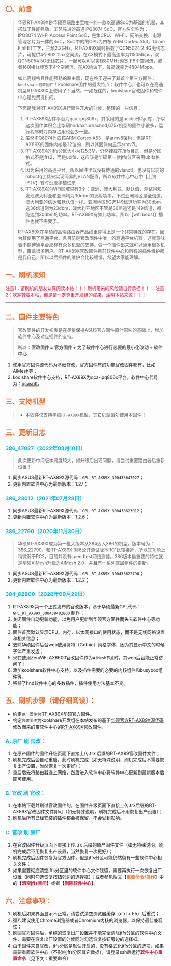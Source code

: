 ## <font color="#f57332">〇、前言</font>

> 华硕RT-AX89X是华硕高端路由里唯一的一款以高通SoC为基础的机器，其搭载了性能强劲、工艺先进的高通IPQ8074 SoC，官方名全称为：IPQ8074 Wi-Fi Access Point SoC，是集CPU、Wi-Fi、网络交换、电源管理芯片为一体的SoC，SoC中的的CPU为四核 ARM Cortex A53，14 nm FinFET工艺，主频2.2GHz。RT-AX89X同时搭载了QCN5024 2.4G无线芯片，可提供4个802.11ax空间流，在AX模式下最高速率为1150Mbps，双QCN5054 5G无线芯片，一起可以可以实现80MHz频宽下8个空间流，或者160MHz频宽下4个空间流，在AX协议下，最高速率为4804Mbps。
>
> 如此高规格且性能强劲的路由器，现在终于迎来了其首个第三方固件：`koolshare官改固件`！koolshare固件的最大特点：软件中心，也可以在高通机型RT-AX89X上使用了！当然，一如既往的，koolshare官改固件和软件中心是免费提供的。
>
> 下面是我对RT-AX89X进行固件开发的时候，整理的一些信息：
>
> 1. RT-AX89X固件平台为qca-ipq806x，其采用的是uclibc作为c库，所以这次固件体积会比华硕hnd/axhnd/axhnd,675x机型的固件小很多，运行程序时对内存占用也会少一些。
> 2. 虽然IPQ8074为四核ARM Cortex A53，是armv8架构，但是RT-AX89X的固件内核是32位的，所以其固件内显示armv7l。
> 3. RT-AX89X的jffs分区大小为125.3M，仍然挂载在/jffs目录，但是分区格式不是jffs2，而是ubifs，这应该是华硕第一款jffs分区采用ubifs格式。
> 4. 因为采用的高通平台，所以固件里既没有博通的vlanctl，也没有以前的robocfg工具来实现简易的VLAN配置，所以软件中心中心中【上海IPTV】暂时没法移植过来
> 5. RT-AX89X的WiFi区域只有3个：亚洲、澳大利亚、默认值，测试得知发现澳大利亚和亚洲均为30dbm的发射功率，不过亚洲地区是全信道，澳大利亚的信达和默认值一样。亚洲地区5G选149信道功率为30dbm，选36信道则为23dbm，澳大利亚地区不管是36信道还是149信道，都能达到30dbm的功率。RT-AX89X有如此功率，所以【wifi boost】插件也就不需要了。
>
> RT-AX89X在华硕的高端路由器产品线里算得上是一个非常特殊的存在，因为其使用了高通平台，且目前是官改固件中唯一的高通平台机器，这就意味着不像博通平台那样有众多机型的支持。做一个插件出来就可以通用很多机型，覆盖很多用户。RT-AX89X官改固件目前软件中心和所有的插件维护都是我自己，所以以后插件的维护会比较缓慢，希望大家能理解。


## <font color="#f57332">一、刷机须知</font>

<font color="#DC143C">注意1：请刷机的朋友认真阅读本帖！！！刷机带来的风险请自行承担！！！</font>
<font color="#DC143C">注意2：欢迎转载本帖，但是请一定尊重开发组的成果，注明本帖来源！！！</font>

---

## <font color="#f57332">二、固件主要特色</font>

> 官改固件的开发初衷是在尽量保持ASUS官方固件原汁原味的基础上，增加软件中心及对应插件的支持。
>
> 所以：**官改固件 = 官方固件 + 为了软件中心进行必要的最小化改动 + 软件中心**

1. 使用官方固件源代码为基础修改，官方固件有的功能官改固件都有，比如AiMesh等；
2. koolshare软件中心支持，RT-AX89X为qca-ipq806x平台，软件中心代号为：[qcasoft](https://github.com/koolshare/qcasoft)。


## <font color="#f57332">三、支持机型</font>

> - 本固件仅支持华硕`RT-AX89X`机型，其它机型请勿使用本固件！


##  <font color="#f57332">三、更新日志</font>

### <font color="##00BFFF">386_47027（2022年03月10日）</font>

> 此次更新中间版本跨度较大，如升级后出现问题，请尝试重置路由器后重新设置！

1. 同步ASUS最新RT-AX89X源代码：`GPL_RT_AX89X_300438647027`；
2. 更新内置软件中心为最新版本：1.27；

### <font color="##00BFFF">386_23012（2021年07月28日）</font>

1. 同步ASUS最新RT-AX89X源代码：`GPL_RT_AX89X_300438623012`；
2. 更新内置软件中心为最新版本：1.2.6；

### <font color="##00BFFF">386_22790（2020年11月30日）</font>

> 华硕RT-AX89X成为第一批大版本从384迈入386的机型，版本号为：386_22790，和RT-AX89X 386公开测试版本RC1比较接近，所以其功能上稍微弱于RC2，目前并没有speedtest网络测速。386版本最重要的特性就是华硕AiMesh升级为AiMesh 2.0，并且有一系列底层组件的更新。

1. 同步ASUS最新RT-AX89X源代码：`GPL_RT_AX89X_300438622790`；
2. 更新内置软件中心为最新版本：1.2.2；

### <font color="##00BFFF">384_82800（2020年09月29日）</font>

1. RT-AX89X第一个正式发布的官改版本，基于华硕最新GPL代码：`GPL_RT_AX89X_300438482800` 制作；
2. 关闭固件自动更新功能，以免用户更新到华硕官方固件而失去软件中心等功能；
3. 固件首页默认显示CPU、内存、以太网接口的使用状态，而不是无线网络设置和相关信息；
4. 去除华硕固件后台web使用哥特（Gothic）风格字体，因为其显示中文的时候字体严重发虚；
5. 现在使用ZenWiFi AX6600官改固件作为`AiMesh节点`时，其web后台能正常访问了！
6. 添加koolshare软件中心支持，以及插件需要的必要的内核组件和busybox组件等。
7. 移植了hnd软件中心的多数插件，插件使用方法基本不变。


## <font color="#f57332">五、刷机步骤（请仔细阅读）：</font>

- 约定`原厂固件`为RT-AX89X华硕官方固件。
- 约定`官改固件`为koolshare开发组在本帖发布的基于[华硕官方RT-AX89X源代码](https://www.asus.com.cn/Networking/RT-AX89X/HelpDesk_Download/)修改而来的带软件中心的[RT-AX89X官改固件](https://koolshare.cn/thread-188090-1-2.html)。

### <font color="##00BFFF">A. 原厂 刷 官改：</font>

1. 在原产固件的固件升级页面下直接上传.trx 后缀的RT-AX89官改固件文件；
2. 刷机完成后会自动重启，此时刷机完成（如无特殊说明，刷机完成后不需要恢复出产设置，当然恢复一次更好）；
3. 重启后先将路由器连上网络，然后进入软件中心将软件中心更新到最新版本后即可使用。

### <font color="##00BFFF">B. 官改 刷 官改：</font>

1. 在本帖下载并刷过官改固件的，在固件升级页面下直接上传.trx后缀的RT-AX89X官改固件文件即可（如无特殊说明，刷机完成后不用恢复出产设置）；
2. 刷机后所有已经安装的插件都会被保留，不会受到影响。

### <font color="##00BFFF">C. 官改 刷 原厂</font>

1. 在官改固件升级页面下直接上传.trx 后缀的原产固件文件（如无特殊说明，刷机完成后不用恢复出产设置，当然恢复一次更好）；
2. 刷机完成后固件恢复为官方固件，但是jffs分区可能仍然留有一些软件中心相关文件；
3. 如果需要彻底清空jffs分区里的软件中心文件残留，需要再执行一次恢复出厂设置（同时勾选恢复按钮旁边的选择框）；或者参见后文【<font color="#f57332">**重要命令/操作**</font>】中的【<font color="#DC143C">**清空jffs空间**</font>】或者【<font color="#DC143C">**删除软件中心**</font>】。


## <font color="#f57332">六、注意事项：</font>

1. 刷机后如果界面显示不正常，请尝试清空浏览器缓存（ctrl + F5）后重试；
2. 强烈建议使用Chrome浏览器或者Chromium内核的浏览器，以保持最佳兼容性；
3. 刷回官方固件后，单纯的恢复出厂设置并不能完全清除jffs分区的软件中心文件，需要在恢复出厂设置的时候同时勾选恢复按钮旁边的选择框。
4. 由于固件来自官改，jffs分区是默认开启的，没有格式化jffs分区的选项，如果需要重置软件中心（不影响jffs分区其它数据），请登录ssh后运行<font color="#DC143C">**软件中心重置命令**</font>（见下文：重要命令）